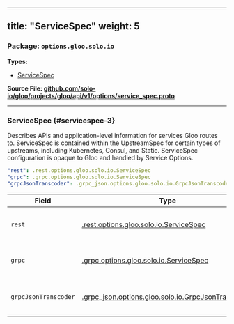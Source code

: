 
---
title: "ServiceSpec"
weight: 5
---

<!-- Code generated by solo-kit. DO NOT EDIT. -->


### Package: `options.gloo.solo.io` 
**Types:**


- [ServiceSpec](#servicespec-3)
  



**Source File: [github.com/solo-io/gloo/projects/gloo/api/v1/options/service_spec.proto](https://github.com/solo-io/gloo/blob/main/projects/gloo/api/v1/options/service_spec.proto)**





---
### ServiceSpec {#servicespec-3}

 
Describes APIs and application-level information for services
Gloo routes to. ServiceSpec is contained within the UpstreamSpec for certain types
of upstreams, including Kubernetes, Consul, and Static.
ServiceSpec configuration is opaque to Gloo and handled by Service Options.

```yaml
"rest": .rest.options.gloo.solo.io.ServiceSpec
"grpc": .grpc.options.gloo.solo.io.ServiceSpec
"grpcJsonTranscoder": .grpc_json.options.gloo.solo.io.GrpcJsonTranscoder

```

| Field | Type | Description |
| ----- | ---- | ----------- | 
| `rest` | [.rest.options.gloo.solo.io.ServiceSpec](../rest/rest.proto.sk/#servicespec) |  Only one of `rest`, `grpc`, or `grpcJsonTranscoder` can be set. |
| `grpc` | [.grpc.options.gloo.solo.io.ServiceSpec](../grpc/grpc.proto.sk/#servicespec) |  Only one of `grpc`, `rest`, or `grpcJsonTranscoder` can be set. |
| `grpcJsonTranscoder` | [.grpc_json.options.gloo.solo.io.GrpcJsonTranscoder](../grpc_json/grpc_json.proto.sk/#grpcjsontranscoder) |  Only one of `grpcJsonTranscoder`, `rest`, or `grpc` can be set. |





<!-- Start of HubSpot Embed Code -->
<script type="text/javascript" id="hs-script-loader" async defer src="//js.hs-scripts.com/5130874.js"></script>
<!-- End of HubSpot Embed Code -->
